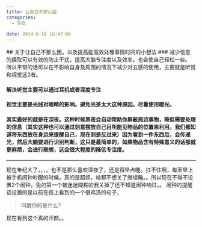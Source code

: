 ```yaml
---
title: 让自己不那么困
categories:
  - 杂乱
 
date: 2014-6-16 18:47:06
---
```

<p></p>
<!-- more -->
## 关于让自己不那么困，以及提高能高效处理事情时间的小想法 
### 减少信息的摄取可以有效的防止干扰，提高大脑专注度以及效率。也会使自己轻松一些。
所以平常的话可以在不影响自身及周围的情况下减少对五感的使用，主要就是听觉和视觉这2者。
		
#### 解决听觉主要可以通过耳机或者深度专注
#### 视觉主要是光线对眼睛的影响。避免光差太大这种原因。尽量使用暖光。

#### 其实最好的就是在深夜。这种时候黑夜会自动帮助你屏蔽周边事物，降低需要处理的信息（其实这种也可以通过刻意摆放自己目所能见物品的位置来利用。我们都知道将东西放在身边来提醒自己，现在则是反过来）因为看到一件东西后，会传递光，然后大脑要进行识别判断，这只是最简单的，如果物品含有特殊意义的话那就更麻烦，会进行联想，这会很大程度的降低专注度。
______
现在年纪大了，，，，也不是那么喜欢深夜了，还是得早点睡。扛不住啊，每天早上被手机闹钟吵醒的时候，真的是超烦，啥都不想关了继续睡。。所以现在不得不设置2个闹钟，免的第一个被迷迷糊糊的我关掉了还不知道闹钟响过。。
闹钟的提醒话设置的是以前在街上看到的一个很鸡汤的句子，
> 叫醒你的是什么?

现在看到这个真的汗颜。。